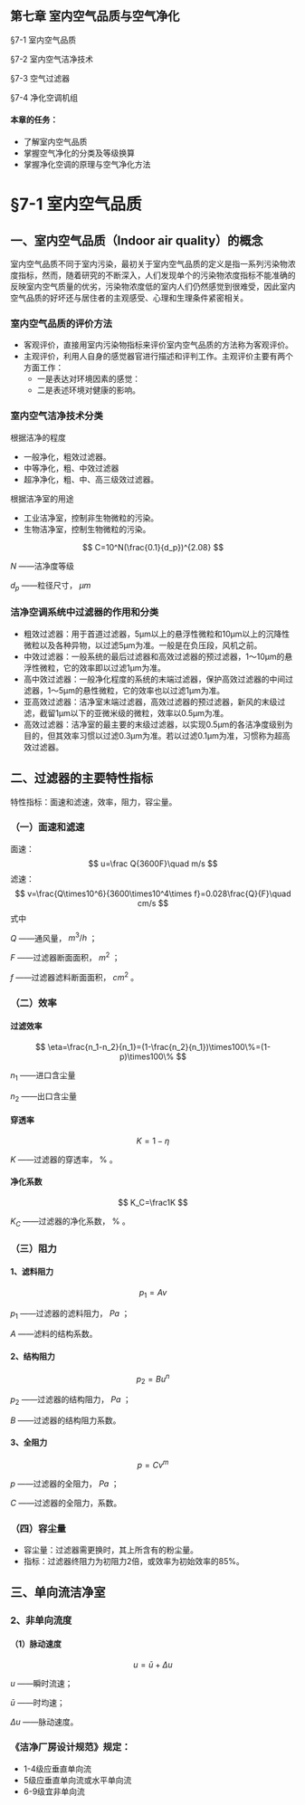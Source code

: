 ## 第七章 室内空气品质与空气净化

§7-1 室内空气品质

§7-2 室内空气洁净技术

§7-3 空气过滤器

§7-4 净化空调机组

#### 本章的任务：

* 了解室内空气品质
* 掌握空气净化的分类及等级换算
* 掌握净化空调的原理与空气净化方法

# §7-1 室内空气品质

## 一、室内空气品质（Indoor air quality）的概念

室内空气品质不同于室内污染，最初关于室内空气品质的定义是指一系列污染物浓度指标，然而，随着研究的不断深入，人们发现单个的污染物浓度指标不能准确的反映室内空气质量的优劣，污染物浓度低的室内人们仍然感觉到很难受，因此室内空气品质的好坏还与居住者的主观感受、心理和生理条件紧密相关。

### 室内空气品质的评价方法

* 客观评价，直接用室内污染物指标来评价室内空气品质的方法称为客观评价。
* 主观评价，利用人自身的感觉器官进行描述和评判工作。主观评价主要有两个方面工作：
  * 一是表达对环境因素的感觉：
  * 二是表述环境对健康的影响。

### 室内空气洁净技术分类

根据洁净的程度

* 一般净化，粗效过滤器。
* 中等净化，粗、中效过滤器
* 超净净化，粗、中、高三级效过滤器。

根据洁净室的用途

* 工业洁净室，控制非生物微粒的污染。
* 生物洁净室，控制生物微粒的污染。

$$
C=10^N(\frac{0.1}{d_p})^{2.08}
$$

$N$ ——洁净度等级

$d_p$ ——粒径尺寸， $\mu m$ 

### 洁净空调系统中过滤器的作用和分类

* 粗效过滤器：用于首道过滤器，5μm以上的悬浮性微粒和10μm以上的沉降性微粒以及各种异物，以过滤5μm为准。一般是在负压段，风机之前。
* 中效过滤器：一般系统的最后过滤器和高效过滤器的预过滤器，1～10μm的悬浮性微粒，它的效率即以过滤1μm为准。
* 高中效过滤器：一般净化程度的系统的末端过滤器，保护高效过滤器的中间过滤器，1～5μm的悬性微粒，它的效率也以过滤1μm为准。
* 亚高效过滤器：洁净室末端过滤器，高效过滤器的预过滤器，新风的末级过滤，截留1μm以下的亚微米级的微粒，效率以0.5μm为准。
* 高效过滤器：洁净室的最主要的末级过滤器，以实现0.5μm的各洁净度级别为目的，但其效率习惯以过滤0.3μm为准。若以过滤0.1μm为准，习惯称为超高效过滤器。

## 二、过滤器的主要特性指标

特性指标：面速和滤速，效率，阻力，容尘量。

### （一）面速和滤速

面速：
$$
u=\frac Q{3600F}\quad m/s
$$
滤速：
$$
v=\frac{Q\times10^6}{3600\times10^4\times f}=0.028\frac{Q}{F}\quad cm/s
$$
式中

$Q$ ——通风量， $m^3/h$ ；

$F$ ——过滤器断面面积， $m^2$ ；

$f$ ——过滤器滤料断面面积， $cm^2$ 。

### （二）效率

#### 过滤效率

$$
\eta=\frac{n_1-n_2}{n_1}=(1-\frac{n_2}{n_1})\times100\%=(1-p)\times100\%
$$

$n_1$ ——进口含尘量

$n_2$ ——出口含尘量

#### 穿透率

$$
K=1-\eta
$$

$K$ ——过滤器的穿透率， $\%$ 。

#### 净化系数

$$
K_C=\frac1K
$$

$K_C$ ——过滤器的净化系数， $\%$ 。

### （三）阻力

#### 1、滤料阻力

$$
p_1=Av
$$

$p_1$ ——过滤器的滤料阻力， $Pa$ ；

$A$ ——滤料的结构系数。

#### 2、结构阻力

$$
p_2=Bu^n
$$

$p_2$ ——过滤器的结构阻力， $Pa$ ；

$B$ ——过滤器的结构阻力系数。

#### 3、全阻力

$$
p=Cv^m
$$

$p$ ——过滤器的全阻力， $Pa$ ；

$C$ ——过滤器的全阻力，系数。

### （四）容尘量

* 容尘量：过滤器需更换时，其上所含有的粉尘量。
* 指标：过滤器终阻力为初阻力2倍，或效率为初始效率的85%。

## 三、单向流洁净室

### 2、非单向流度

#### （1）脉动速度

$$
u=\bar u+\Delta u
$$

$u$ ——瞬时流速；

$\bar u$ ——时均速；

$\Delta u$ ——脉动速度。

### 《洁净厂房设计规范》规定：

* 1-4级应垂直单向流
* 5级应垂直单向流或水平单向流
* 6-9级宜非单向流